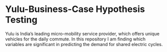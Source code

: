 # Yulu-Business-Case Hypothesis Testing
Yulu is India’s leading micro-mobility service provider, which offers unique vehicles for the daily commute. In this repository I am finding which variables are significant in predicting the demand for shared electric cycles.
